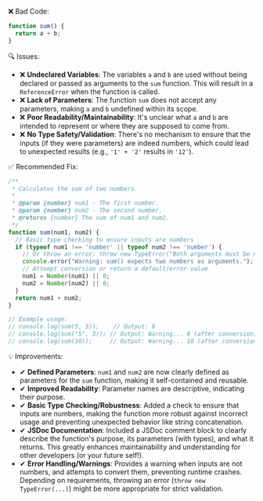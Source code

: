 ❌ Bad Code:
```javascript
function sum() {
  return a + b;
}
```

🔍 Issues:
*   ❌ **Undeclared Variables**: The variables `a` and `b` are used without being declared or passed as arguments to the `sum` function. This will result in a `ReferenceError` when the function is called.
*   ❌ **Lack of Parameters**: The function `sum` does not accept any parameters, making `a` and `b` undefined within its scope.
*   ❌ **Poor Readability/Maintainability**: It's unclear what `a` and `b` are intended to represent or where they are supposed to come from.
*   ❌ **No Type Safety/Validation**: There's no mechanism to ensure that the inputs (if they were parameters) are indeed numbers, which could lead to unexpected results (e.g., `'1' + '2'` results in `'12'`).

✅ Recommended Fix:

```javascript
/**
 * Calculates the sum of two numbers.
 *
 * @param {number} num1 - The first number.
 * @param {number} num2 - The second number.
 * @returns {number} The sum of num1 and num2.
 */
function sum(num1, num2) {
  // Basic type checking to ensure inputs are numbers
  if (typeof num1 !== 'number' || typeof num2 !== 'number') {
    // Or throw an error: throw new TypeError("Both arguments must be numbers.");
    console.error("Warning: sum() expects two numbers as arguments.");
    // Attempt conversion or return a default/error value
    num1 = Number(num1) || 0;
    num2 = Number(num2) || 0;
  }
  return num1 + num2;
}

// Example usage:
// console.log(sum(5, 3));    // Output: 8
// console.log(sum("5", 3)); // Output: Warning... 8 (after conversion)
// console.log(sum(10));     // Output: Warning... 10 (after conversion, num2 becomes 0)
```

💡 Improvements:
*   ✔ **Defined Parameters**: `num1` and `num2` are now clearly defined as parameters for the `sum` function, making it self-contained and reusable.
*   ✔ **Improved Readability**: Parameter names are descriptive, indicating their purpose.
*   ✔ **Basic Type Checking/Robustness**: Added a check to ensure that inputs are numbers, making the function more robust against incorrect usage and preventing unexpected behavior like string concatenation.
*   ✔ **JSDoc Documentation**: Included a JSDoc comment block to clearly describe the function's purpose, its parameters (with types), and what it returns. This greatly enhances maintainability and understanding for other developers (or your future self!).
*   ✔ **Error Handling/Warnings**: Provides a warning when inputs are not numbers, and attempts to convert them, preventing runtime crashes. Depending on requirements, throwing an error (`throw new TypeError(...)`) might be more appropriate for strict validation.